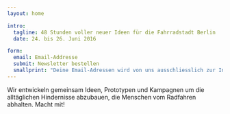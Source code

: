 ```yaml
---
layout: home

intro:
  tagline: 48 Stunden voller neuer Ideen für die Fahrradstadt Berlin
  date: 24. bis 26. Juni 2016

form:
  email: Email-Addresse
  submit: Newsletter bestellen
  smallprint: "Deine Email-Adressen wird von uns ausschliesslich zur Information über den Cyclehack Berlin genutzt und nicht an Dritte weitergegeben. Für diesen Verteiler verwenden wir Mailchimp, dessen <a href='http://mailchimp.com/legal/privacy/' target='_blank'>Privacy Policy</a> du hier einsehen kannst."
---
```


Wir entwickeln gemeinsam Ideen, Prototypen und Kampagnen um die alltäglichen Hindernisse abzubauen, die Menschen vom Radfahren abhalten. Macht mit!
